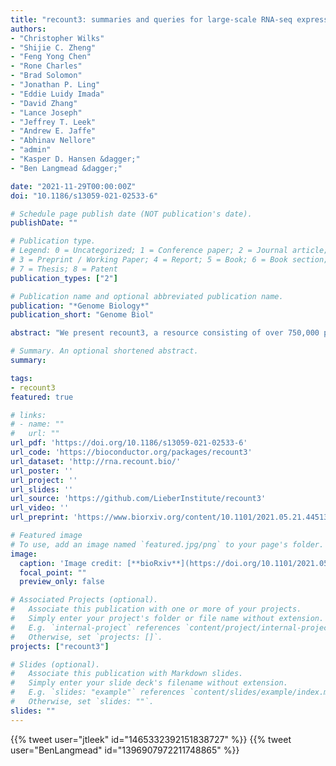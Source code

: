 ```yaml
---
title: "recount3: summaries and queries for large-scale RNA-seq expression and splicing"
authors:
- "Christopher Wilks"
- "Shijie C. Zheng"
- "Feng Yong Chen"
- "Rone Charles"
- "Brad Solomon"
- "Jonathan P. Ling"
- "Eddie Luidy Imada"
- "David Zhang"
- "Lance Joseph"
- "Jeffrey T. Leek"
- "Andrew E. Jaffe"
- "Abhinav Nellore"
- "admin"
- "Kasper D. Hansen &dagger;"
- "Ben Langmead &dagger;"

date: "2021-11-29T00:00:00Z"
doi: "10.1186/s13059-021-02533-6"

# Schedule page publish date (NOT publication's date).
publishDate: ""

# Publication type.
# Legend: 0 = Uncategorized; 1 = Conference paper; 2 = Journal article;
# 3 = Preprint / Working Paper; 4 = Report; 5 = Book; 6 = Book section;
# 7 = Thesis; 8 = Patent
publication_types: ["2"]

# Publication name and optional abbreviated publication name.
publication: "*Genome Biology*"
publication_short: "Genome Biol"

abstract: "We present recount3, a resource consisting of over 750,000 publicly available human and mouse RNA sequencing (RNA-seq) samples uniformly processed by our new Monorail analysis pipeline. To facilitate access to the data, we provide the recount3 and snapcount R/Bioconductor packages as well as complementary web resources. Using these tools, data can be downloaded as study-level summaries or queried for specific exon-exon junctions, genes, samples, or other features. Monorail can be used to process local and/or private data, allowing results to be directly compared to any study in recount3. Taken together, our tools help biologists maximize the utility of publicly available RNA-seq data, especially to improve their understanding of newly collected data. recount3 is available from http://rna.recount.bio."

# Summary. An optional shortened abstract.
summary:

tags:
- recount3
featured: true

# links:
# - name: ""
#   url: ""
url_pdf: 'https://doi.org/10.1186/s13059-021-02533-6'
url_code: 'https://bioconductor.org/packages/recount3'
url_dataset: 'http://rna.recount.bio/'
url_poster: ''
url_project: ''
url_slides: ''
url_source: 'https://github.com/LieberInstitute/recount3'
url_video: ''
url_preprint: 'https://www.biorxiv.org/content/10.1101/2021.05.21.445138v1'

# Featured image
# To use, add an image named `featured.jpg/png` to your page's folder. 
image:
  caption: 'Image credit: [**bioRxiv**](https://doi.org/10.1101/2021.05.21.445138)'
  focal_point: ""
  preview_only: false

# Associated Projects (optional).
#   Associate this publication with one or more of your projects.
#   Simply enter your project's folder or file name without extension.
#   E.g. `internal-project` references `content/project/internal-project/index.md`.
#   Otherwise, set `projects: []`.
projects: ["recount3"]

# Slides (optional).
#   Associate this publication with Markdown slides.
#   Simply enter your slide deck's filename without extension.
#   E.g. `slides: "example"` references `content/slides/example/index.md`.
#   Otherwise, set `slides: ""`.
slides: ""
---
```


<!--

{{% callout note %}}
Click the *Cite* button above to demo the feature to enable visitors to import publication metadata into their reference management software.
{{% /callout %}}

{{% callout note %}}
Click the *Slides* button above to demo Academic's Markdown slides feature.
{{% /callout %}}

Supplementary notes can be added here, including [code and math](https://sourcethemes.com/academic/docs/writing-markdown-latex/).
-->

{{% tweet user="jtleek" id="1465332392151838727" %}}
{{% tweet user="BenLangmead" id="1396907972211748865" %}}
